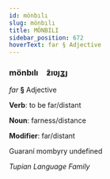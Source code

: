 ```yaml
---
id: mönbılı
slug: mönbılı
title: MÖNBILI
sidebar_position: 672
hoverText: far § Adjective
---
```


### mönbılı&emsp;<span kind="abugida">ƶ̃ıʋȷʓȷ</span>

*far* **§** Adjective

**Verb**: to be far/distant

**Noun**: farness/distance

**Modifier**: far/distant

Guaraní mombyry undefined

*Tupian Language Family*